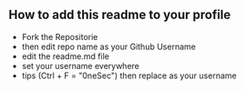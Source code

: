 ## How to add this readme to your profile

- Fork the Repositorie
- then edit repo name as your Github Username
- edit the readme.md file 
- set your username everywhere
- tips (Ctrl + F = "0neSec") then replace as your username